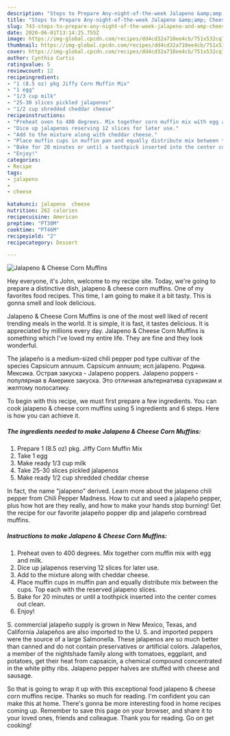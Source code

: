 ```yaml
---
description: "Steps to Prepare Any-night-of-the-week Jalapeno &amp;amp; Cheese Corn Muffins"
title: "Steps to Prepare Any-night-of-the-week Jalapeno &amp;amp; Cheese Corn Muffins"
slug: 743-steps-to-prepare-any-night-of-the-week-jalapeno-and-amp-cheese-corn-muffins
date: 2020-06-01T13:14:25.755Z
image: https://img-global.cpcdn.com/recipes/dd4cd32a710ee4cb/751x532cq70/jalapeno-cheese-corn-muffins-recipe-main-photo.jpg
thumbnail: https://img-global.cpcdn.com/recipes/dd4cd32a710ee4cb/751x532cq70/jalapeno-cheese-corn-muffins-recipe-main-photo.jpg
cover: https://img-global.cpcdn.com/recipes/dd4cd32a710ee4cb/751x532cq70/jalapeno-cheese-corn-muffins-recipe-main-photo.jpg
author: Cynthia Curtis
ratingvalue: 5
reviewcount: 12
recipeingredient:
- "1 (8.5 oz) pkg Jiffy Corn Muffin Mix"
- "1 egg"
- "1/3 cup milk"
- "25-30 slices pickled jalapenos"
- "1/2 cup shredded cheddar cheese"
recipeinstructions:
- "Preheat oven to 400 degrees. Mix together corn muffin mix with egg and milk."
- "Dice up jalapenos reserving 12 slices for later use."
- "Add to the mixture along with cheddar cheese."
- "Place muffin cups in muffin pan and equally distribute mix between the cups. Top each with the reserved jalapeno slices."
- "Bake for 20 minutes or until a toothpick inserted into the center comes out clean."
- "Enjoy!"
categories:
- Recipe
tags:
- jalapeno
- 
- cheese

katakunci: jalapeno  cheese 
nutrition: 262 calories
recipecuisine: American
preptime: "PT30M"
cooktime: "PT46M"
recipeyield: "2"
recipecategory: Dessert

---
```



![Jalapeno &amp; Cheese Corn Muffins](https://img-global.cpcdn.com/recipes/dd4cd32a710ee4cb/751x532cq70/jalapeno-cheese-corn-muffins-recipe-main-photo.jpg)

Hey everyone, it's John, welcome to my recipe site. Today, we're going to prepare a distinctive dish, jalapeno &amp; cheese corn muffins. One of my favorites food recipes. This time, I am going to make it a bit tasty. This is gonna smell and look delicious.

Jalapeno &amp; Cheese Corn Muffins is one of the most well liked of recent trending meals in the world. It is simple, it is fast, it tastes delicious. It is appreciated by millions every day. Jalapeno &amp; Cheese Corn Muffins is something which I've loved my entire life. They are fine and they look wonderful.

The jalapeño is a medium-sized chili pepper pod type cultivar of the species Capsicum annuum. Capsicum annuum; исп.jalapeno. Родина. Мексика. Острая закуска - Jalapeno poppers. Jalapeno poppers - популярная в Америке закуска. Это отличная альтернатива сухарикам и желтому полосатику.


To begin with this recipe, we must first prepare a few ingredients. You can cook jalapeno &amp; cheese corn muffins using 5 ingredients and 6 steps. Here is how you can achieve it.

<!--inarticleads1-->

##### The ingredients needed to make Jalapeno &amp; Cheese Corn Muffins:

1. Prepare 1 (8.5 oz) pkg. Jiffy Corn Muffin Mix
1. Take 1 egg
1. Make ready 1/3 cup milk
1. Take 25-30 slices pickled jalapenos
1. Make ready 1/2 cup shredded cheddar cheese


In fact, the name &#34;jalapeno&#34; derived. Learn more about the jalapeno chili pepper from Chili Pepper Madness. How to cut and seed a jalapeño pepper, plus how hot are they really, and how to make your hands stop burning! Get the recipe for our favorite jalapeño popper dip and jalapeño cornbread muffins. 

<!--inarticleads2-->

##### Instructions to make Jalapeno &amp; Cheese Corn Muffins:

1. Preheat oven to 400 degrees. Mix together corn muffin mix with egg and milk.
1. Dice up jalapenos reserving 12 slices for later use.
1. Add to the mixture along with cheddar cheese.
1. Place muffin cups in muffin pan and equally distribute mix between the cups. Top each with the reserved jalapeno slices.
1. Bake for 20 minutes or until a toothpick inserted into the center comes out clean.
1. Enjoy!


S. commercial jalapeño supply is grown in New Mexico, Texas, and California Jalapeños are also imported to the U. S. and imported peppers were the source of a large Salmonella. These jalapenos are so much better than canned and do not contain preservatives or artificial colors. Jalapeños, a member of the nightshade family along with tomatoes, eggplant, and potatoes, get their heat from capsaicin, a chemical compound concentrated in the white pithy ribs. Jalapeno pepper halves are stuffed with cheese and sausage. 

So that is going to wrap it up with this exceptional food jalapeno &amp; cheese corn muffins recipe. Thanks so much for reading. I'm confident you can make this at home. There's gonna be more interesting food in home recipes coming up. Remember to save this page on your browser, and share it to your loved ones, friends and colleague. Thank you for reading. Go on get cooking!
